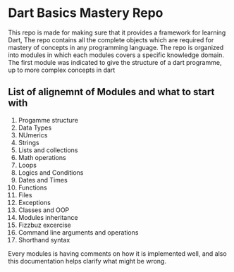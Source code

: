 # Dart Basics Mastery Repo

This repo is made for making sure that it provides a framework for learning Dart,
The repo contains all the complete objects which are required for mastery of concepts in any programming language.
The repo is organized into modules in which each modules covers a specific knowledge domain.
The first module was indicated to give the structure of a dart programme, up to more complex concepts in dart

## List of alignemnt of Modules and what to start with

1. Progamme structure
2. Data Types
3. NUmerics
4. Strings
5. Lists and collections
6. Math operations
7. Loops
8. Logics and Conditions
9. Dates and Times
10. Functions
11. Files
12. Exceptions
13. Classes and OOP
14. Modules inheritance
15. Fizzbuz excercise
16. Command line arguments and operations
17. Shorthand syntax

Every modules is having comments on how it is implemented well, and also this documentation helps clarify what might be wrong.
